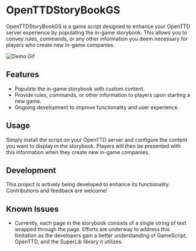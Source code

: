 # OpenTTDStoryBookGS

OpenTTDStoryBookGS is a game script designed to enhance your OpenTTD server experience by populating the in-game storybook. This allows you to convey rules, commands, or any other information you deem necessary for players who create new in-game companies.

![Demo Gif]([https://github.com/SarahRoseLives/OpenTTDStorybookGS/blob/main/demo.gif?raw=true])

## Features

- Populate the in-game storybook with custom content.
- Provide rules, commands, or other information to players upon starting a new game.
- Ongoing development to improve functionality and user experience.

## Usage

Simply install the script on your OpenTTD server and configure the content you want to display in the storybook. Players will then be presented with this information when they create new in-game companies.

## Development

This project is actively being developed to enhance its functionality. Contributions and feedback are welcome!

## Known Issues

- Currently, each page in the storybook consists of a single string of text wrapped through the page. Efforts are underway to address this limitation as the developers gain a better understanding of GameScript, OpenTTD, and the SuperLib library it utilizes.

